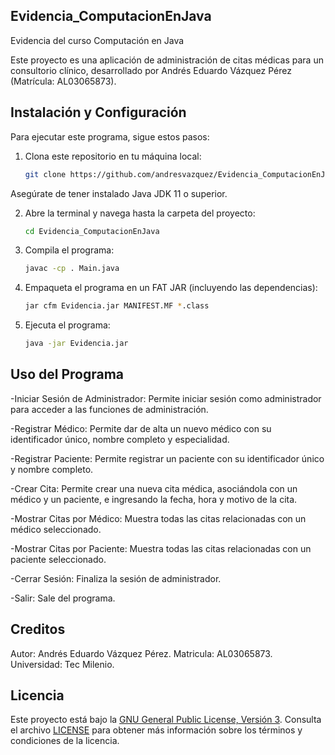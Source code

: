 ## Evidencia_ComputacionEnJava
Evidencia del curso Computación en Java

Este proyecto es una aplicación de administración de citas médicas para un consultorio clínico, desarrollado por Andrés Eduardo Vázquez Pérez (Matrícula: AL03065873).

## Instalación y Configuración

Para ejecutar este programa, sigue estos pasos:

1. Clona este repositorio en tu máquina local:

   ```bash
   git clone https://github.com/andresvazquez/Evidencia_ComputacionEnJava.git

Asegúrate de tener instalado Java JDK 11 o superior.

2. Abre la terminal y navega hasta la carpeta del proyecto:

   ```bash
   cd Evidencia_ComputacionEnJava

3. Compila el programa:

   ```bash
   javac -cp . Main.java

4. Empaqueta el programa en un FAT JAR (incluyendo las dependencias):

    ```bash
   jar cfm Evidencia.jar MANIFEST.MF *.class

7. Ejecuta el programa:

   ```bash
   java -jar Evidencia.jar

## Uso del Programa
-Iniciar Sesión de Administrador: Permite iniciar sesión como administrador para acceder a las funciones de administración.

-Registrar Médico: Permite dar de alta un nuevo médico con su identificador único, nombre completo y especialidad.

-Registrar Paciente: Permite registrar un paciente con su identificador único y nombre completo.

-Crear Cita: Permite crear una nueva cita médica, asociándola con un médico y un paciente, e ingresando la fecha, hora y motivo de la cita.

-Mostrar Citas por Médico: Muestra todas las citas relacionadas con un médico seleccionado.

-Mostrar Citas por Paciente: Muestra todas las citas relacionadas con un paciente seleccionado.

-Cerrar Sesión: Finaliza la sesión de administrador.

-Salir: Sale del programa.

## Creditos
Autor: Andrés Eduardo Vázquez Pérez.
Matricula: AL03065873.
Universidad: Tec Milenio.

## Licencia
Este proyecto está bajo la [GNU General Public License, Versión 3](LICENSE). Consulta el archivo [LICENSE](LICENSE) para obtener más información sobre los términos y condiciones de la licencia.


